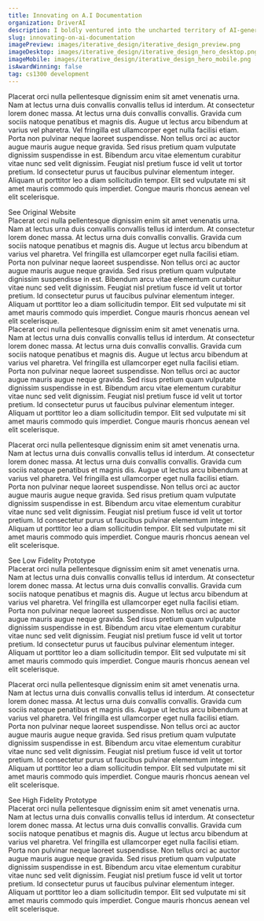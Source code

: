 ```yaml
---
title: Innovating on A.I Documentation
organization: DriverAI
description: I boldly ventured into the uncharted territory of AI-generated documentation, leveraging the power of iterative feedback to create a groundbreaking system that not only writes itself but also cracks jokes and brews coffee. The result? Documentation that's as entertaining as it is informative, making even the most tedious software feel like a party.
slug: innovating-on-ai-documentation
imagePreview: images/iterative_design/iterative_design_preview.png
imageDesktop: images/iterative_design/iterative_design_hero_desktop.png
imageMobile: images/iterative_design/iterative_design_hero_mobile.png
isAwardWinning: false
tag: cs1300 development  
---
```

<div class="px-5 md:px-24 2xl:p-32 h-full py-20">
<Section title="Background" image="images/iterative_design/iterative_design_original.png" alt="Iterative design conclusion">
<p class="mb-8">Placerat orci nulla pellentesque dignissim enim sit amet venenatis urna. Nam at lectus urna duis convallis convallis tellus id interdum. At consectetur lorem donec massa. At lectus urna duis convallis convallis. Gravida cum sociis natoque penatibus et magnis dis. Augue ut lectus arcu bibendum at varius vel pharetra. Vel fringilla est ullamcorper eget nulla facilisi etiam. Porta non pulvinar neque laoreet suspendisse. Non tellus orci ac auctor augue mauris augue neque gravida. Sed risus pretium quam vulputate dignissim suspendisse in est. Bibendum arcu vitae elementum curabitur vitae nunc sed velit dignissim. Feugiat nisl pretium fusce id velit ut tortor pretium. Id consectetur purus ut faucibus pulvinar elementum integer. Aliquam ut porttitor leo a diam sollicitudin tempor. Elit sed vulputate mi sit amet mauris commodo quis imperdiet. Congue mauris rhoncus aenean vel elit scelerisque.</p>
<CustomLink
    to="https://www.driverai.com/"
    target="_blank"
    rel="noopener noreferrer"
    class="inline-flex bg-yellow-200 hover:bg-yellow-300 text-primary font-display px-8 py-4 rounded-full border-2 border-black hover:shadow-neo text-lg md:text-xl tracking-wide text-center"
>
    See Original Website
</CustomLink>
</Section>
</div>

<div class="px-5 md:px-24 2xl:p-32 h-full py-20">
<Section title="Discovery" reverse="true" image="images/iterative_design/iterative_design_discovery.png" alt="Iterative design discovery process">
Placerat orci nulla pellentesque dignissim enim sit amet venenatis urna. Nam at lectus urna duis convallis convallis tellus id interdum. At consectetur lorem donec massa. At lectus urna duis convallis convallis. Gravida cum sociis natoque penatibus et magnis dis. Augue ut lectus arcu bibendum at varius vel pharetra. Vel fringilla est ullamcorper eget nulla facilisi etiam. Porta non pulvinar neque laoreet suspendisse. Non tellus orci ac auctor augue mauris augue neque gravida. Sed risus pretium quam vulputate dignissim suspendisse in est. Bibendum arcu vitae elementum curabitur vitae nunc sed velit dignissim. Feugiat nisl pretium fusce id velit ut tortor pretium. Id consectetur purus ut faucibus pulvinar elementum integer. Aliquam ut porttitor leo a diam sollicitudin tempor. Elit sed vulputate mi sit amet mauris commodo quis imperdiet. Congue mauris rhoncus aenean vel elit scelerisque.
</Section>
</div>

<div class="px-5 md:px-24 2xl:p-32 h-full py-20">
<Section title="Sketches" image="images/iterative_design/iterative_design_sketches.jpeg" alt="Iterative design conclusion">
Placerat orci nulla pellentesque dignissim enim sit amet venenatis urna. Nam at lectus urna duis convallis convallis tellus id interdum. At consectetur lorem donec massa. At lectus urna duis convallis convallis. Gravida cum sociis natoque penatibus et magnis dis. Augue ut lectus arcu bibendum at varius vel pharetra. Vel fringilla est ullamcorper eget nulla facilisi etiam. Porta non pulvinar neque laoreet suspendisse. Non tellus orci ac auctor augue mauris augue neque gravida. Sed risus pretium quam vulputate dignissim suspendisse in est. Bibendum arcu vitae elementum curabitur vitae nunc sed velit dignissim. Feugiat nisl pretium fusce id velit ut tortor pretium. Id consectetur purus ut faucibus pulvinar elementum integer. Aliquam ut porttitor leo a diam sollicitudin tempor. Elit sed vulputate mi sit amet mauris commodo quis imperdiet. Congue mauris rhoncus aenean vel elit scelerisque.
</Section>
</div>

<div class="px-5 md:px-24 2xl:p-32 h-full py-20">
<Section title="Low Fidelity Prototype" reverse="true" image="images/iterative_design/iterative_design_lo_fi.png" alt="Iterative design conclusion">
<p class="mb-8">Placerat orci nulla pellentesque dignissim enim sit amet venenatis urna. Nam at lectus urna duis convallis convallis tellus id interdum. At consectetur lorem donec massa. At lectus urna duis convallis convallis. Gravida cum sociis natoque penatibus et magnis dis. Augue ut lectus arcu bibendum at varius vel pharetra. Vel fringilla est ullamcorper eget nulla facilisi etiam. Porta non pulvinar neque laoreet suspendisse. Non tellus orci ac auctor augue mauris augue neque gravida. Sed risus pretium quam vulputate dignissim suspendisse in est. Bibendum arcu vitae elementum curabitur vitae nunc sed velit dignissim. Feugiat nisl pretium fusce id velit ut tortor pretium. Id consectetur purus ut faucibus pulvinar elementum integer. Aliquam ut porttitor leo a diam sollicitudin tempor. Elit sed vulputate mi sit amet mauris commodo quis imperdiet. Congue mauris rhoncus aenean vel elit scelerisque.</p>
<CustomLink
    to="https://www.figma.com/file/kLyrc4n6pVS0mjnVRz09rj/DriverAI?type=design&node-id=185%3A37&mode=design&t=WqoEjX2Qrks1hhix-1"
    target="_blank"
    rel="noopener noreferrer"
    class="inline-flex bg-yellow-200 hover:bg-yellow-300 text-primary font-display px-8 py-4 rounded-full border-2 border-black hover:shadow-neo text-lg md:text-xl tracking-wide text-center"
>
    See Low Fidelity Prototype
</CustomLink>
</Section>
</div>

<div class="px-5 md:px-24 2xl:p-32 h-full py-20">
<Section title="Feedback" image="images/iterative_design/iterative_design_feedback.png" alt="Iterative design conclusion">
Placerat orci nulla pellentesque dignissim enim sit amet venenatis urna. Nam at lectus urna duis convallis convallis tellus id interdum. At consectetur lorem donec massa. At lectus urna duis convallis convallis. Gravida cum sociis natoque penatibus et magnis dis. Augue ut lectus arcu bibendum at varius vel pharetra. Vel fringilla est ullamcorper eget nulla facilisi etiam. Porta non pulvinar neque laoreet suspendisse. Non tellus orci ac auctor augue mauris augue neque gravida. Sed risus pretium quam vulputate dignissim suspendisse in est. Bibendum arcu vitae elementum curabitur vitae nunc sed velit dignissim. Feugiat nisl pretium fusce id velit ut tortor pretium. Id consectetur purus ut faucibus pulvinar elementum integer. Aliquam ut porttitor leo a diam sollicitudin tempor. Elit sed vulputate mi sit amet mauris commodo quis imperdiet. Congue mauris rhoncus aenean vel elit scelerisque.
</Section>
</div>

<div class="px-5 md:px-24 2xl:p-32 h-full py-20">
<Section title="High Fidelity Prototype" reverse="true" image="images/iterative_design/iterative_design_hi_fi.png" alt="Iterative design conclusion">
<p class="mb-8">Placerat orci nulla pellentesque dignissim enim sit amet venenatis urna. Nam at lectus urna duis convallis convallis tellus id interdum. At consectetur lorem donec massa. At lectus urna duis convallis convallis. Gravida cum sociis natoque penatibus et magnis dis. Augue ut lectus arcu bibendum at varius vel pharetra. Vel fringilla est ullamcorper eget nulla facilisi etiam. Porta non pulvinar neque laoreet suspendisse. Non tellus orci ac auctor augue mauris augue neque gravida. Sed risus pretium quam vulputate dignissim suspendisse in est. Bibendum arcu vitae elementum curabitur vitae nunc sed velit dignissim. Feugiat nisl pretium fusce id velit ut tortor pretium. Id consectetur purus ut faucibus pulvinar elementum integer. Aliquam ut porttitor leo a diam sollicitudin tempor. Elit sed vulputate mi sit amet mauris commodo quis imperdiet. Congue mauris rhoncus aenean vel elit scelerisque.</p>
<CustomLink
    to="https://www.figma.com/file/kLyrc4n6pVS0mjnVRz09rj/DriverAI?type=design&node-id=0%3A1&mode=design&t=WqoEjX2Qrks1hhix-1"
    target="_blank"
    rel="noopener noreferrer"
    class="inline-flex bg-yellow-200 hover:bg-yellow-300 text-primary font-display px-8 py-4 rounded-full border-2 border-black hover:shadow-neo text-lg md:text-xl tracking-wide text-center"
>
    See High Fidelity Prototype
</CustomLink>
</Section>
</div>

<div class="px-5 md:px-24 2xl:p-32 h-full py-20">
<Section title="Conclusion" image="images/iterative_design/iterative_design_conclusion.png" alt="Iterative design conclusion">
Placerat orci nulla pellentesque dignissim enim sit amet venenatis urna. Nam at lectus urna duis convallis convallis tellus id interdum. At consectetur lorem donec massa. At lectus urna duis convallis convallis. Gravida cum sociis natoque penatibus et magnis dis. Augue ut lectus arcu bibendum at varius vel pharetra. Vel fringilla est ullamcorper eget nulla facilisi etiam. Porta non pulvinar neque laoreet suspendisse. Non tellus orci ac auctor augue mauris augue neque gravida. Sed risus pretium quam vulputate dignissim suspendisse in est. Bibendum arcu vitae elementum curabitur vitae nunc sed velit dignissim. Feugiat nisl pretium fusce id velit ut tortor pretium. Id consectetur purus ut faucibus pulvinar elementum integer. Aliquam ut porttitor leo a diam sollicitudin tempor. Elit sed vulputate mi sit amet mauris commodo quis imperdiet. Congue mauris rhoncus aenean vel elit scelerisque.
</Section>
</div>